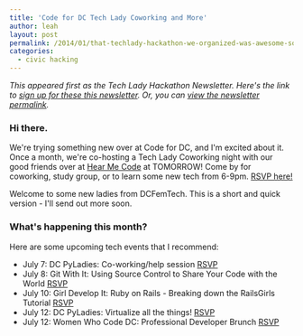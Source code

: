 ```yaml
---
title: 'Code for DC Tech Lady Coworking and More'
author: leah
layout: post
permalink: /2014/01/that-techlady-hackathon-we-organized-was-awesome-so-whats-next/
categories:
  - civic hacking
---
```


_This appeared first as the Tech Lady Hackathon Newsletter. Here's the link to [sign up for these this newsletter](/newsletter). Or, you can [view the newsletter permalink](http://eepurl.com/X45xf)._

### Hi there.

We're trying something new over at Code for DC, and I'm excited about it. Once a month, we're co-hosting a Tech Lady Coworking night with our good friends over at&nbsp;[Hear Me Code](http://hearmecode.com)&nbsp;at TOMORROW!&nbsp;Come by for coworking, study group, or to learn some new tech from 6-9pm.&nbsp;[RSVP&nbsp;here!](http://www.meetup.com/Code-for-DC/events/192271622/)

Welcome to some new ladies from DCFemTech. This is a short and quick version - I'll send out more soon.

### What's happening this month?

Here are some upcoming tech events that I recommend:

*   July 7: DC PyLadies: Co-working/help session [RSVP](http://www.meetup.com/dc-pyladies/events/190169672/)
*   July 8: Git With It: Using Source Control to Share Your Code with the World [RSVP](http://www.eventbrite.com/e/git-with-it-using-source-control-to-share-your-code-with-the-world-tickets-11306057723)
*   July 10: Girl Develop It: Ruby on Rails - Breaking down the RailsGirls Tutorial [RSVP](http://www.meetup.com/Girl-Develop-It-DC/events/188725012/)
*   July 12: DC PyLadies: Virtualize all the things! [RSVP](http://www.meetup.com/dc-pyladies/events/187907662/)
*   July 12: Women Who Code DC: Professional Developer Brunch [RSVP](http://www.meetup.com/Women-Who-Code-DC/events/191092592/)
